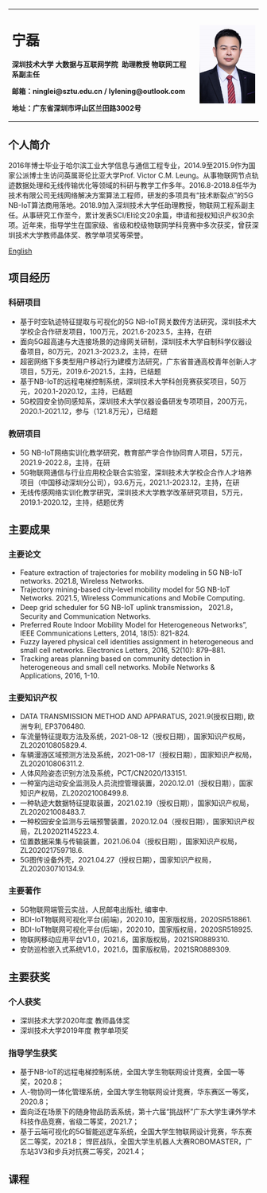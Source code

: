 <table border="0">
  <tr>
    <td width="75%">
      <h1>宁磊</h1>
      <p><b>深圳技术大学&nbsp;大数据与互联网学院</b>&nbsp;&nbsp;<b>助理教授&nbsp;物联网工程系副主任</b></p>
      <p><b>邮箱：ninglei@sztu.edu.cn&nbsp;/&nbsp;lylening@outlook.com</b></p>
      <p><b>地址：广东省深圳市坪山区兰田路3002号</b></p>
    </td>
    <td width="25%">
      <img src="/lylening.jpg" width="100%">
    </td>
  </tr>
</table>

## 个人简介
<p>2016年博士毕业于哈尔滨工业大学信息与通信工程专业，2014.9至2015.9作为国家公派博士生访问英属哥伦比亚大学Prof. Victor C.M. Leung。从事物联网节点轨迹数据处理和无线传输优化等领域的科研与教学工作多年。2016.8-2018.8任华为技术有限公司无线网络解决方案算法工程师，研发的多项具有“技术断裂点”的5G NB-IoT算法商用落地。2018.9加入深圳技术大学任助理教授，物联网工程系副主任。从事研究工作至今，累计发表SCI/EI论文20余篇，申请和授权知识产权30余项。近年来，指导学生在国家级、省级和校级物联网学科竞赛中多次获奖，曾获深圳技术大学教师晶体奖、教学单项奖等荣誉。</p>
<a href="/index-en.html">English</a>

## 项目经历
### 科研项目
- 基于时空轨迹特征提取与可视化的5G NB-IoT网关数传方法研究，深圳技术大学校企合作研发项目，100万元，2021.6-2023.5，主持，在研
- 面向5G超高速与大连接场景的边缘网关研制，深圳技术大学自制科学仪器设备项目，80万元，2021.3-2023.2，主持，在研
- 超密网络下多类型用户移动行为建模方法研究，广东省普通高校青年创新人才项目，5万元，2019.6-2021.5，主持，已结题
- 基于NB-IoT的远程电梯控制系统，深圳技术大学科创竞赛获奖项目，50万元，2020.1-2020.12，主持，已结题
- 5G校园安全协同感知系，深圳技术大学仪器设备研发专项项目，200万元，2020.1-2021.12，参与（121.8万元），已结题
### 教研项目
- 5G NB-IoT网络实训化教学研究，教育部产学合作协同育人项目，5万元，2021.9-2022.8，主持，在研
- 5G物联网通信与行业应用校企联合实验室，深圳技术大学校企合作人才培养项目（中国移动深圳分公司），93.6万元，2021.1-2023.12，主持，在研
- 无线传感网络实训化教学研究，深圳技术大学教学改革研究项目，5万元，2019.1-2020.12，主持，结题优秀

## 主要成果
### 主要论文
- Feature extraction of trajectories for mobility modeling in 5G NB-IoT networks. 2021.8, Wireless Networks. 
- Trajectory mining-based city-level mobility model for 5G NB-IoT Networks. 2021.5, Wireless Communications and Mobile Computing. 
- Deep grid scheduler for 5G NB-IoT uplink transmission， 2021.8， Security and Communication Networks. 
- Preferred Route Indoor Mobility Model for Heterogeneous Networks”, IEEE Communications Letters, 2014, 18(5): 821-824. 
- Fuzzy layered physical cell identities assignment in heterogeneous and small cell networks. Electronics Letters, 2016, 52(10): 879–881. 
- Tracking areas planning based on community detection in heterogeneous and small cell networks. Mobile Networks & Applications, 2016, 1-10.

### 主要知识产权
- DATA TRANSMISSION METHOD AND APPARATUS, 2021.9(授权日期), 欧洲专利, EP3706480.
- 车流量特征提取方法及系统，2021-08-12（授权日期），国家知识产权局，ZL202010805829.4.
- 车辆漫游区域预测方法及系统，2021-08-17（授权日期），国家知识产权局，ZL202010806311.2.
-	人体风险姿态识别方法及系统，PCT/CN2020/133151.
-	一种室内运动安全监测及人员流控管理装置，2020.12.01（授权日期），国家知识产权局，ZL202021008499.8.
-	一种轨迹大数据特征提取装置，2021.02.19（授权日期），国家知识产权局，ZL202021008483.7.
-	一种校园安全监测与云端预警装置，2020.12.04（授权日期），国家知识产权局，ZL202021145223.4.
- 位置数据采集与传输装置，2021.06.04（授权日期），国家知识产权局，ZL202021759718.6.
-	5G图传设备外壳，2021.04.27（授权日期），国家知识产权局，ZL202030710134.9.

### 主要著作
- 5G物联网端管云实战，人民邮电出版社, 编审中.
-	BDI-IoT物联网可视化平台(前端)，2020.10，国家版权局，2020SR518861.
-	BDI-IoT物联网可视化平台(后端)，2020.10，国家版权局，2020SR518925.
- 物联网移动应用平台V1.0，2021.6，国家版权局，2021SR0889310.
-	安防巡检嵌入式系统V1.0，2021.6，国家版权局，2021SR0889309.

## 主要获奖
### 个人获奖
- 深圳技术大学2020年度 教师晶体奖
-	深圳技术大学2019年度 教学单项奖
### 指导学生获奖
- 基于NB-IoT的远程电梯控制系统，全国大学生物联网设计竞赛，全国一等奖，2020.8；
- 人-物协同一体化管理系统，全国大学生物联网设计竞赛，华东赛区一等奖，2020.8；
- 面向泛在场景下的随身物品防丢系统，第十六届“挑战杯”广东大学生课外学术科技作品竞赛，省级二等奖，2021.7；
- 基于云端可视化的5G智能巡逻车系统，全国大学生物联网设计竞赛，华东赛区二等奖，2021.8；
悍匠战队，全国大学生机器人大赛ROBOMASTER，广东站3V3和步兵对抗赛二等奖，2021.4；

## 课程

